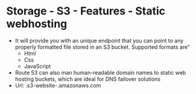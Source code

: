 # Storage - S3 - Features - Static webhosting
- It will provide you with an unique endpoint that you can point to any properly formatted file stored in an S3 bucket. Supported formats are”
  - Html
  - Css
  - JavaScript
- Route 53 can also man human-readable domain names to static web hosting buckets, which are ideal for DNS failover solutions
- Url: <bucket-name>.s3-website-<AWS-region>.amazonaws.com
